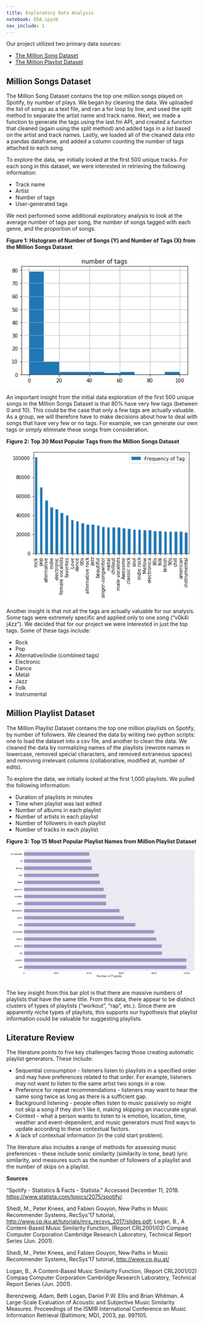 ```yaml
---
title: Exploratory Data Analysis
notebook: EDA.ipynb
nav_include: 1
---
```


Our project utilized two primary data sources:
* [The Million Song Dataset](https://labrosa.ee.columbia.edu/millionsong/lastfm)
* [The Million Playlist Dataset](http://recsys-challenge.spotify.com)

## Million Songs Dataset

The Million Song Dataset contains the top one million songs played on Spotify, by number of plays. We began by cleaning the data. We uploaded the list of songs as a text file, and ran a for loop by line, and used the split method to separate the artist name and track name. Next, we made a function to generate the tags using the last.fm API, and created a function that cleaned (again using the split method) and added tags in a list based on the artist and track names. Lastly, we loaded all of the cleaned data into a pandas dataframe, and added a column counting the number of tags attached to each song.

To explore the data, we initially looked at the first 500 unique tracks. For each song in this dataset, we were interested in retrieving the following information:
* Track name
* Artist
* Number of tags
* User-generated tags

We next performed some additional exploratory analysis to look at the average number of tags per song, the number of songs tagged with each genre, and the proportion of songs.

**Figure 1: Histogram of Number of Songs (Y) and Number of Tags (X) from the Million Songs Dataset**

![figure 1](./notebooks/fig1.png)

An important insight from the initial data exploration of the first 500 unique songs in the Million Songs Dataset is that 80% have very few tags (between 0 and 10). This could be the case that only a few tags are actually valuable. As a group, we will therefore have to make decisions about how to deal with songs that have very few or no tags. For example, we can generate our own tags or simply eliminate these songs from consideration. 

**Figure 2: Top 30 Most Popular Tags from the Million Songs Dataset**

![figure 2](./notebooks/fig2.png)

Another insight is that not all the tags are actually valuable for our analysis. Some tags were extremely specific and applied only to one song (“v0k4l j4zz”). We decided that for our project we were interested in just the top tags. Some of these tags include:
* Rock
* Pop
* Alternative/indie (combined tags)
* Electronic
* Dance
* Metal
* Jazz
* Folk
* Instrumental


## Million Playlist Dataset

The Million Playlist Dataset contains the top one million playlists on Spotify, by number of followers. We cleaned the data by writing two python scripts: one to load the dataset into a csv file, and another to clean the data. We cleaned the data by normalizing names of the playlists (rewrote names in lowercase, removed special characters, and removed extraneous spaces) and removing irrelevant columns (collaborative, modified at, number of edits).

To explore the data, we initially looked at the first 1,000 playlists. We pulled the following information:
* Duration of playlists in minutes
* Time when playlist was last edited
* Number of albums in each playlist
* Number of artists in each playlist
* Number of followers in each playlist
* Number of tracks in each playlist

**Figure 3: Top 15 Most Popular Playlist Names from Million Playlist Dataset**

![figure 3](./notebooks/fig3.png)

The key insight from this bar plot is that there are massive numbers of playlists that have the same title. From this data, there appear to be distinct clusters of types of playlists (“workout”, “rap”, etc.). Since there are apparently niche types of playlists, this supports our hypothesis that playlist information could be valuable for suggesting playlists.


## Literature Review

The literature points to five key challenges facing those creating automatic playlist generators. These include:
* Sequential consumption - listeners listen to playlists in a specified order and may have preferences related to that order. For example, listeners may not want to listen to the same artist two songs in a row.
* Preference for repeat recommendations - listeners may want to hear the same song twice as long as there is a sufficient gap.
* Background listening - people often listen to music passively so might not skip a song if they don't like it, making skipping an inaccurate signal.
* Context - what a person wants to listen to is emotion, location, time, weather and event-dependent, and music generators must find ways to update according to these contextual factors.
* A lack of contextual information (in the cold start problem).

The literature also includes a range of methods for assessing music preferences - these include sonic similarity (similarity in tone, beat) lyric similarity, and measures such as the number of followers of a playlist and the number of skips on a playlist. 

**Sources**

“Spotify - Statistics & Facts - Statista.” Accessed December 11, 2018. https://www.statista.com/topics/2075/spotify/.

Shedl, M., Peter Knees, and Fabien Gouyon, New Paths in Music Recommender Systems, RecSys'17
tutorial, http://www.cp.jku.at/tutorials/mrs_recsys_2017/slides.pdf; Logan, B., A Content-Based Music Similarity Function, (Report CRL2001/02) Compaq Computer Corporation Cambridge Research Laboratory, Technical Report Series (Jun. 2001).

Shedl, M., Peter Knees, and Fabien Gouyon, New Paths in Music Recommender Systems, RecSys’17 tutorial, http://www.cp.jku.at/

Logan, B., A Content-Based Music Similarity Function, (Report CRL2001/02) Compaq Computer Corporation Cambridge Research Laboratory, Technical Report Series (Jun. 2001). 

Berenzweig, Adam, Beth Logan, Daniel P.W. Ellis and Brian Whitman. A Large-Scale Evaluation of Acoustic and Subjective Music Similarity Measures. Proceedings of the ISMIR International Conference on Music Information Retrieval (Baltimore, MD), 2003, pp. 99?105.

